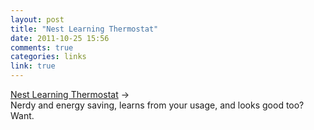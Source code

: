 ```yaml
---
layout: post
title: "Nest Learning Thermostat"
date: 2011-10-25 15:56
comments: true
categories: links
link: true
---
```

[Nest Learning Thermostat](http://www.nest.com/ "Nest Learning
Thermostat") &rarr;  
Nerdy and energy saving, learns from your usage, and looks good too?
Want.
